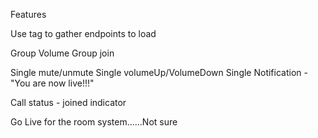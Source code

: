 Features

Use tag to gather endpoints to load

Group Volume
Group join

Single mute/unmute
Single volumeUp/VolumeDown
Single Notification - "You are now live!!!"

Call status - joined indicator

Go Live for the room system......Not sure